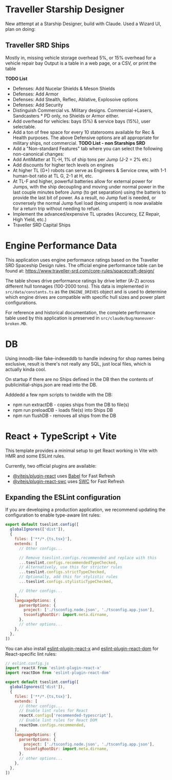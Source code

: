 # Traveller Starship Designer
New atttempt at a Starship Designer, build with Claude. Used a Wizard UI, plan on doing:
## Traveller SRD Ships
Mostly in, missing vehicle storage overhead 5%, or 15% overhead for a vehicle repair bay
Output is a table in a web page, or a CSV, or print the table

**TODO List**
* Defenses: Add Nucelar Shields & Meson Shields
* Defenses: Add Armor
* Defenses: Add Stealth, Reflec, Ablative, Explosoive options
* Defenses: Add Security
* Distinguish Commercial vs. Military designs. Commercial->Lasers, Sandcasters * PD only, no Shields or Armor either.
* Add overhead for vehicles: bays (5%) & service bays (15%), user selectable.
* Add a ton of free space for every 10 staterooms available for Rec & Health purposes.
The above Defensive options are all appropriate for military ships, not commercial.
**TODO List - non Starships SRD**
* Add a "Non-standard Features" tab where you can select the following non-canonical changes:
* Add AntiMatter at TL-H, 1% of ship tons per Jump (J-2 = 2% etc.)
* Add discounts for higher tech levels on engines
* At higher TL (G+) robots can serve as Engineers & Service crew, with 1-1 human-bot ratio at TL G, 2-1 at H, etc.
* At TL-F and higher, powerful batteries allow for external power for Jumps, with the ship decoupling and moving under normal power in the last couple minutes before Jump (to get separation) using the batteris to provide the last bit of power. As a result, no Jump fuel is needed, or covnersely the normal Jump fuel load (being unspent) is now available for a return trip without needing to refuel.
* Implement the advanced/expensive TL uprades (Accurecy, EZ Repair, High Yield, etc.)
* Traveller SRD Capital Ships

# Engine Performance Data

This application uses engine performance ratings based on the Traveller SRD Spaceship Design rules. The official engine performance table can be found at: https://www.traveller-srd.com/core-rules/spacecraft-design/

The table shows drive performance ratings by drive letter (A-Z) across different hull tonnages (100-2000 tons). This data is implemented in `src/data/constants.ts` as the `ENGINE_DRIVES` object and is used to determine which engine drives are compatible with specific hull sizes and power plant configurations.

For reference and historical documentation, the complete performance table used by this application is preserved in `src/claude/bug/maneuver-broken.MD`.

# DB
Using innodb-like fake-indexeddb to handle indexing for shop names being exclusive, result is there's not really any SQL, just local files, which is actually kinda cool.

On startup if there are no Ships defined in the DB then the contents of publicinitial-ships.json are read into the DB.

Adddedd a few npm scripts to twiddle with the DB:
* npm run extractDB - copies ships from the DB to file(s)
* npm run preloadDB - loads file(s) into Ships DB
* npm run flushDB - removes all ships from the DB

# React + TypeScript + Vite

This template provides a minimal setup to get React working in Vite with HMR and some ESLint rules.

Currently, two official plugins are available:

- [@vitejs/plugin-react](https://github.com/vitejs/vite-plugin-react/blob/main/packages/plugin-react) uses [Babel](https://babeljs.io/) for Fast Refresh
- [@vitejs/plugin-react-swc](https://github.com/vitejs/vite-plugin-react/blob/main/packages/plugin-react-swc) uses [SWC](https://swc.rs/) for Fast Refresh

## Expanding the ESLint configuration

If you are developing a production application, we recommend updating the configuration to enable type-aware lint rules:

```js
export default tseslint.config([
  globalIgnores(['dist']),
  {
    files: ['**/*.{ts,tsx}'],
    extends: [
      // Other configs...

      // Remove tseslint.configs.recommended and replace with this
      ...tseslint.configs.recommendedTypeChecked,
      // Alternatively, use this for stricter rules
      ...tseslint.configs.strictTypeChecked,
      // Optionally, add this for stylistic rules
      ...tseslint.configs.stylisticTypeChecked,

      // Other configs...
    ],
    languageOptions: {
      parserOptions: {
        project: ['./tsconfig.node.json', './tsconfig.app.json'],
        tsconfigRootDir: import.meta.dirname,
      },
      // other options...
    },
  },
])
```

You can also install [eslint-plugin-react-x](https://github.com/Rel1cx/eslint-react/tree/main/packages/plugins/eslint-plugin-react-x) and [eslint-plugin-react-dom](https://github.com/Rel1cx/eslint-react/tree/main/packages/plugins/eslint-plugin-react-dom) for React-specific lint rules:

```js
// eslint.config.js
import reactX from 'eslint-plugin-react-x'
import reactDom from 'eslint-plugin-react-dom'

export default tseslint.config([
  globalIgnores(['dist']),
  {
    files: ['**/*.{ts,tsx}'],
    extends: [
      // Other configs...
      // Enable lint rules for React
      reactX.configs['recommended-typescript'],
      // Enable lint rules for React DOM
      reactDom.configs.recommended,
    ],
    languageOptions: {
      parserOptions: {
        project: ['./tsconfig.node.json', './tsconfig.app.json'],
        tsconfigRootDir: import.meta.dirname,
      },
      // other options...
    },
  },
])
```
